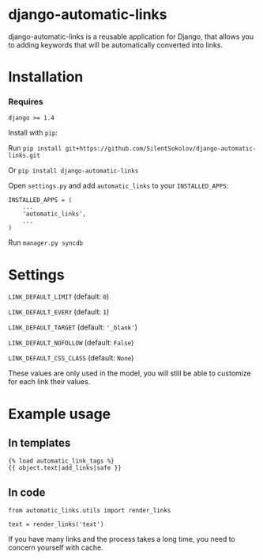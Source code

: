 django-automatic-links
===============

django-automatic-links is a reusable application for Django, that allows you to adding keywords that will be automatically converted into links.


Installation
===============

### Requires

    django >= 1.4


Install with ``pip``:

Run ``pip install git+https://github.com/SilentSokolov/django-automatic-links.git``

Or ``pip install django-automatic-links``

Open ``settings.py`` and add ``automatic_links`` to your ``INSTALLED_APPS``:

    INSTALLED_APPS = (
        ...
        'automatic_links',
        ...
    )

Run ``manager.py syncdb``


Settings
===============

``LINK_DEFAULT_LIMIT`` (default: ``0``)

``LINK_DEFAULT_EVERY`` (default: ``1``)

``LINK_DEFAULT_TARGET`` (default: ``'_blank'``)

``LINK_DEFAULT_NOFOLLOW`` (default: ``False``)

``LINK_DEFAULT_CSS_CLASS`` (default: ``None``)

These values ​​are only used in the model, you will still be able to
customize for each link their values​​.


Example usage
===============

##  In templates

    {% load automatic_link_tags %}
    {{ object.text|add_links|safe }}


##  In code

    from automatic_links.utils import render_links

    text = render_links('text')


If you have many links and the process takes a long time, you need to concern yourself with cache.
